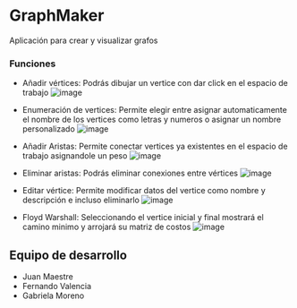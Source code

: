 # GraphMaker
Aplicación para crear y visualizar grafos

### Funciones
- Añadir vértices: Podrás dibujar un vertice con dar click en el espacio de trabajo
![image](https://user-images.githubusercontent.com/98894997/198903889-fb929a87-16dd-43e4-a742-03ef36fa40eb.png)

- Enumeración de vertices: Permite elegir entre asignar automaticamente el nombre de los vertices como letras y numeros o asignar un nombre personalizado
![image](https://user-images.githubusercontent.com/98894997/198903915-d7aa1958-6000-444d-a794-bfd7b18aebb3.png)

- Añadir Aristas: Permite conectar vertices ya existentes en el espacio de trabajo asignandole un peso
![image](https://user-images.githubusercontent.com/98894997/198903940-722f3664-6f9d-467a-b587-c8aebcbe7061.png)

- Eliminar aristas: Podrás eliminar conexiones entre vértices
![image](https://user-images.githubusercontent.com/98894997/198903966-d8d67664-e823-4456-ba80-bccc3a3788e4.png)

- Editar vértice: Permite modificar datos del vertice como nombre y descripción e incluso eliminarlo
![image](https://user-images.githubusercontent.com/98894997/198903993-325b3ef4-06f4-4733-8d7a-5802d170c1e5.png)

- Floyd Warshall: Seleccionando el vertice inicial y final mostrará el camino minimo y arrojará su matriz de costos
![image](https://user-images.githubusercontent.com/98894997/198904009-372b62cb-adb0-4928-9c81-49cd7956a42c.png)


## Equipo de desarrollo
- Juan Maestre
- Fernando Valencia
- Gabriela Moreno
